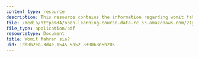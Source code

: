 ```yaml
---
content_type: resource
description: This resource contains the information regarding womit fahren sie?.
file: /media/https%3A/open-learning-course-data-rc.s3.amazonaws.com/21g-401-german-i-fall-2008/1dd8b2ea3d4e15455a52830063c6b205_MIT21G_401F08_womi.pdf
file_type: application/pdf
resourcetype: Document
title: Womit fahren sie?
uid: 1dd8b2ea-3d4e-1545-5a52-830063c6b205
---
```

